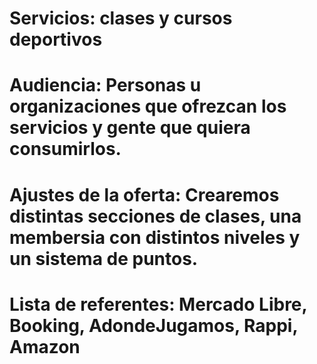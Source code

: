 # Servicios: clases y cursos deportivos
# Audiencia: Personas u organizaciones que ofrezcan los servicios y gente que quiera consumirlos.
# Ajustes de la oferta: Crearemos distintas secciones de clases, una membersia con distintos niveles y un sistema de puntos.
# Lista de referentes: Mercado Libre, Booking, AdondeJugamos, Rappi, Amazon
